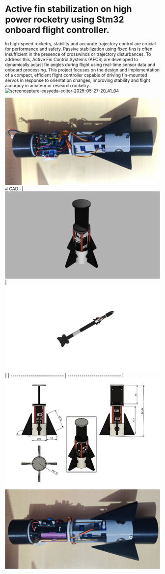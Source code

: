 # Active fin stabilization on high power rocketry using Stm32 onboard flight controller.
In high-speed rocketry, stability and accurate trajectory control are crucial for performance and safety. Passive stabilization using fixed fins is often insufficient in the presence of crosswinds or trajectory disturbances. To address this, Active Fin Control Systems (AFCS) are developed to dynamically adjust fin angles during flight using real-time sensor data and onboard processing. This project focuses on the design and implementation of a compact, efficient flight controller capable of driving fin-mounted servos in response to orientation changes, improving stability and flight accuracy in amateur or research rocketry.
![screencapture-easyeda-editor-2025-05-27-20_41_04](https://github.com/user-attachments/assets/00b01a3e-cd82-48cd-ae9c-3a47031dfa40)

<img src= "IMAGES/IMG_20250524_201250.jpg" >
# CAD :
| <img src= "IMAGES/combinbed v14.png" > | <img src="IMAGES/combinbed v16.png" > |
| --------------------------- | --------------------------- |


<img src="IMAGES/Screenshot 2025-05-09 195816.png" >
 <img src="IMAGES/IMG_20250524_200005.jpg" >


